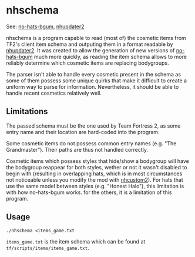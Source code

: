 # nhschema

See: [no-hats-bgum](https://github.com/Fedora31/no-hats-bgum),
[nhupdater2](https://github.com/Fedora31/nhupdater2)

nhschema is a program capable to read (most of) the cosmetic
items from TF2's client item schema and outputing them in a format
readable by [nhupdater2](https://github.com/Fedora31/nhupdater2).
It was created to allow the generation of new versions of
[no-hats-bgum](https://github.com/Fedora31/no-hats-bgum) much
more quickly, as reading the item schema allows to more
reliably determine which cosmetic items are replacing bodygroups.

The parser isn't able to handle every cosmetic present in the
schema as some of them possess some unique quirks that make it
difficult to create a uniform way to parse for information.
Nevertheless, it should be able to handle recent cosmetics
relatively well.

## Limitations

The passed schema must be the one used by Team Fortress 2, as
some entry name and their location are hard-coded into the
program.

Some cosmetic items do not possess common entry names (e.g.
"The Grandmaster"). Their paths are thus not handled correctly.

Cosmetic items which possess styles that hide/show a
bodygroup will have the bodygroup reappear for both styles,
wether or not it wasn't disabled to begin with (resulting in
overlapping hats, which is in most circumstances not noticeable
unless you modify the mod with
[nhcustom2](https://github.com/Fedora31/nhcustom2)). For hats
that use the same model between styles (e.g. "Honest Halo"),
this limitation is with how no-hats-bgum works. for the others,
it is a limitation of this program.

## Usage

`./nhschema <items_game.txt`

`items_game.txt` is the item schema which can be found at
`tf/scripts/items/items_game.txt`.
